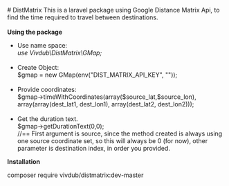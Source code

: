 <p># DistMatrix This is a laravel package using Google Distance Matrix Api, to find the time required to travel between destinations. <br /><br /> <strong>Using the package</strong></p>
<ul>
<li>Use&nbsp;name space:&nbsp;<br /><em>use Vivdub\DistMatrix\GMap;<br /><br /></em></li>
<li>Create Object:<br />$gmap = new GMap(env("DIST_MATRIX_API_KEY", ""));<br /><br /></li>
<li>Provide coordinates:<br />$gmap-&gt;timeWithCoordinates(array($source_lat,$source_lon), array(array(dest_lat1, dest_lon1), array(dest_lat2, dest_lon2)));<br /><br /></li>
<li>Get the duration text.<br />$gmap-&gt;getDurationText(0,0);<br />//== First argument is source, since the method created is always using one source coordinate set, so this will always be 0 (for now), other parameter is destination index, in order you provided.</li>
</ul>
<p><strong>Installation</strong></p>
<p>composer require vivdub/distmatrix:dev-master</p>
<p>&nbsp;</p>
<p>&nbsp;</p>